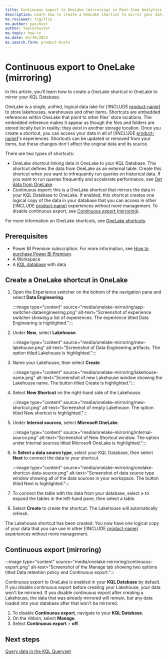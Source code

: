 ```yaml
---
title: Continuous export to OneLake (mirroring) in Real-time Analytics
description: Learn how to create a OneLake shortcut to mirror your data to OneLake.
ms.reviewer: tzgitlin
ms.author: yaschust
author: YaelSchuster
ms.topic: how-to
ms.date: 03/30/2023
ms.search.form: product-kusto
---
```


# Continuous export to OneLake (mirroring)

In this article, you'll learn how to create a OneLake shortcut in OneLake to mirror your KQL Database.

OneLake is a single, unified, logical data lake for [!INCLUDE [product-name](../includes/product-name.md)] to store lakehouses, warehouses and other items. Shortcuts are embedded references within OneLake that point to other files’ store locations.  The embedded reference makes it appear as though the files and folders are stored locally but in reality; they exist in another storage location. Once you create a shortcut, you can access your data in all of [!INCLUDE [product-name](../includes/product-name.md)]'s experiences. Shortcuts can be updated or removed from your items, but these changes don't affect the original data and its source.

There are two types of shortcuts:

* OneLake shortcut linking data in OneLake to your KQL Database. This shortcut defines the data from OneLake as an external table. Create this shortcut when you want to infrequently run queries on historical data. If you want to run queries frequently and accelerate performance, see [Get data from OneLake](get-data-onelake.md).
* Continuous export: this is a OneLake shortcut that mirrors the data in your KQL Database to OneLake. If enabled, this shortcut creates one logical copy of the data in your database that you can access in other [!INCLUDE [product-name](../includes/product-name.md)] experiences without more management. To disable continuous export, see [Continuous export (mirroring)](#continuous-export-mirroring).

For more information on OneLake shortcuts, see [OneLake shortcuts](../onelake/onelake-shortcuts.md).

## Prerequisites

* Power BI Premium subscription. For more information, see [How to purchase Power BI Premium](/power-bi/enterprise/service-admin-premium-purchase).
* A Workspace
* A [KQL database](create-database.md) with data

## Create a OneLake shortcut in OneLake

1. Open the Experience switcher on the bottom of the navigation pane and select **Data Engineering**.

    :::image type="content" source="media/onelake-mirroring/app-switcher-dataengineering.png" alt-text="Screenshot of experience switcher showing a list of experiences. The experience titled Data Engineering is highlighted.":::

1. Under **New**, select **Lakehouse**.

     :::image type="content" source="media/onelake-mirroring/new-lakehouse.png" alt-text="Screenshot of Data Engineering artifacts. The option titled Lakehouse is highlighted.":::

1. Name your Lakehouse, then select **Create**.

    :::image type="content" source="media/onelake-mirroring/lakehouse-name.png" alt-text="Screenshot of new Lakehouse window showing the Lakehouse name. The button titled Create is highlighted.":::

1. Select **New Shortcut** on the right-hand side of the Lakehouse.

    :::image type="content" source="media/onelake-mirroring/new-shortcut.png" alt-text="Screenshot of empty Lakehouse. The option titled New shortcut is highlighted.":::

1. Under **Internal sources**, select **Microsoft OneLake**.

    :::image type="content" source="media/onelake-mirroring/internal-source.png" alt-text="Screenshot of New Shortcut window. The option under Internal sources titled Microsoft OneLake is highlighted.":::

1. In **Select a data source type**, select your KQL Database, then select **Next** to connect the data to your shortcut.

    :::image type="content" source="media/onelake-mirroring/onelake-shortcut-data-source.png" alt-text="Screenshot of data source type window showing all of the data sources in your workspace. The button titled Next is highlighted.":::

1. To connect the table with the data from your database, select **>** to expand the tables in the left-hand pane, then select a table.

1. Select **Create** to create the shortcut. The Lakehouse will automatically refresh.

The Lakehouse shortcut has been created. You now have one logical copy of your data that you can use in other [!INCLUDE [product-name](../includes/product-name.md)] experiences without more management.

## Continuous export (mirroring)

:::image type="content" source="media/onelake-mirroring/continuous-export.png" alt-text="Screenshot of the Manage tab showing two options titled Data retention policy and Continuous export.":::

Continuous export to OneLake is enabled in your **KQL Database** by default. If you disable continuous export before creating your Lakehouse, your data won't be mirrored. If you disable continuous export after creating a Lakehouse, the data that was already mirrored will remain, but any data loaded into your database after that won't be mirrored.

1. To disable **Continuous export**, navigate to your **KQL Database**.
1. On the ribbon, select **Manage**.
1. Select **Continuous export** > **off**.

## Next steps

[Query data in the KQL Queryset](kusto-query-set.md)
